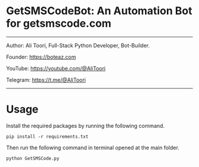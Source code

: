 # GetSMSCodeBot: An Automation Bot for getsmscode.com

*******************************************************************************************

Author: Ali Toori, Full-Stack Python Developer, Bot-Builder.

Founder: https://boteaz.com

YouTube: https://youtube.com/@AliToori

Telegram: https://t.me/@AliToori
*******************************************************************************************

# Usage
Install the required packages by running the following command.
    
    pip install -r requirements.txt

Then run the following command in terminal opened at the main folder.
    
    python GetSMSCode.py